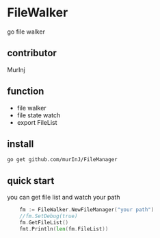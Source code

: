 # FileWalker
go file walker

## contributor
MurInj

## function
- file walker
- file state watch
- export FileList

## install
```shell
go get github.com/murInJ/FileManager
```

## quick start
you can get file list and watch your path
```go
    fm := FileWalker.NewFileManager("your path")
	//fm.SetDebug(true)
	fm.GetFileList()
	fmt.Println(len(fm.FileList))
```
